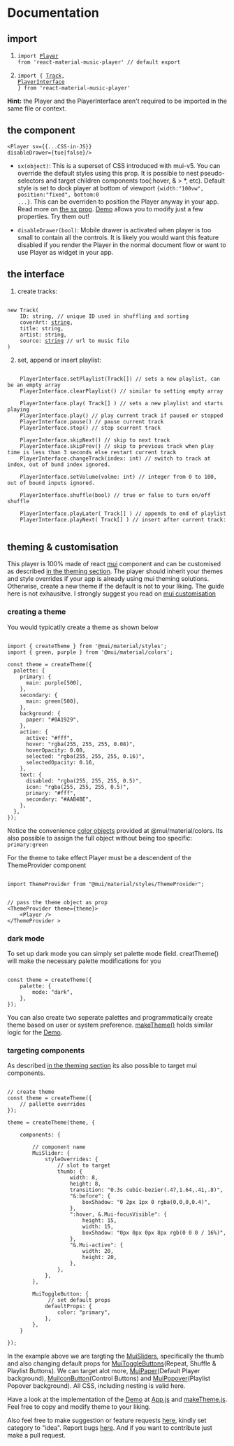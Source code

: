 # Documentation

## import

1.  <code>import [Player](https://github.com/the-maazu/react-material-music-player/blob/beta/src/module/components/Player.js) from 'react-material-music-player' // default export</code>

2.  <code>import { [Track](https://github.com/the-maazu/react-material-music-player/tree/beta/src/module/redux/types.js), [PlayerInterface](https://github.com/the-maazu/react-material-music-player/blob/beta/src/module/interface.js) } from 'react-material-music-player'</code>

<b>Hint:</b> the Player and the PlayerInterface aren't required to be imported in the same file or context.

## the component

<code>&lt;Player sx={{...CSS-in-JS}} disableDrawer={tue|false}/&gt;</code>

- <code>sx(object)</code>: This is a superset of CSS introduced with mui-v5. You can override the default styles using this prop. It is possible to nest pseudo-selectors and target children components too(:hover, & > \*, etc). Default style is set to dock player at bottom of viewport <code>{width:"100vw", position:"fixed", bottom:0 ...}</code>. This can be overriden to position the Player anyway in your app. Read more on [the sx prop](https://mui.com/system/the-sx-prop/). [Demo](https://the-maazu.github.io/react-material-music-player/) allows you to modify just a few properties. Try them out!

- <code>disableDrawer(bool)</code>: Mobile drawer is activated when player is too small to contain all the controls. It is likely you would want this feature disabled if you render the Player in the normal document flow or want to use Player as widget in your app.

## the interface

1.  create tracks:
<pre><code>
new Track( 
    ID: string, // unique ID used in shuffling and sorting
    coverArt: <a href="https://developer.mozilla.org/en-US/docs/Web/API/HTMLImageElement/src">string</a>,
    title: string,
    artist: string, 
    source: <a href="https://developer.mozilla.org/en-US/docs/Web/API/HTMLMediaElement/src">string</a> // url to music file
)
</code></pre>

2.  set, append or insert playlist:
<pre><code>
    PlayerInterface.setPlaylist(Track[]) // sets a new playlist, can be an empty array
    PlayerInterface.clearPlaylist() // similar to setting empty array

    PlayerInterface.play( Track[] ) // sets a new playlist and starts playing
    PlayerInterface.play() // play current track if paused or stopped
    PlayerInterface.pause() // pause current track
    PlayerInterface.stop() // stop scurrent track

    PlayerInterface.skipNext() // skip to next track
    PlayerInterface.skipPrev() // skip to previous track when play time is less than 3 seconds else restart current track
    PlayerInterface.changeTrack(index: int) // switch to track at index, out of bund index ignored.

    PlayerInterface.setVolume(volme: int) // integer from 0 to 100, out of bound inputs ignored.

    PlayerInterface.shuffle(bool) // true or false to turn on/off shuffle

    PlayerInterface.playLater( Track[] ) // appends to end of playlist
    PlayerInterface.playNext( Track[] ) // insert after current track:
    
</code></pre>

## theming & customisation

This player is 100% made of react [mui](https://mui.com) component and can be customised as described [in the theming section](https://mui.com/customization/theming/).
The player should inherit your themes and style overrides if your app is already using mui theming solutions. Otherwise, create a new theme if the default is not to your liking. The guide here is not exhausitve. I strongly suggest you read on [mui customisation](https://mui.com/customization/theming)

### creating a theme

You would typicatlly create a theme as shown below

<pre><code>
import { createTheme } from '@mui/material/styles';
import { green, purple } from '@mui/material/colors';

const theme = createTheme({
  palette: {
    primary: {
      main: purple[500],
    },
    secondary: {
      main: green[500],
    },
    background: {
      paper: "#0A1929",
    },
    action: {
      active: "#fff",
      hover: "rgba(255, 255, 255, 0.08)",
      hoverOpacity: 0.08,
      selected: "rgba(255, 255, 255, 0.16)",
      selectedOpacity: 0.16,
    },
    text: {
      disabled: "rgba(255, 255, 255, 0.5)",
      icon: "rgba(255, 255, 255, 0.5)",
      primary: "#fff",
      secondary: "#AAB4BE",
    },
  },
});
</code></pre>

Notice the convenience [color objects](https://mui.com/customization/color/) provided at @mui/material/colors.
Its also possible to assign the full object without being too specific: <code>primary:green</code>

For the theme to take effect Player must be a descendent of the ThemeProvider component

<pre><code>
import ThemeProvider from "@mui/material/styles/ThemeProvider";

<!-- prettier-ignore -->
// pass the theme object as prop
&lt;ThemeProvider theme={theme}&gt;
    &lt;Player /&gt;
&lt;/ThemeProvider &gt;
</code></pre>

### dark mode

To set up dark mode you can simply set palette mode field. creatTheme() will make the necessary palette modifications for you

<!-- prettier-ignore -->
<pre><code>
const theme = createTheme({
    palette: {
        mode: "dark",
    },
});
</code></pre>

You can also create two seperate palettes and programmatically create theme based on user or system preference. [makeTheme()](https://github.com/the-maazu/react-material-music-player/blob/beta/src/makeTheme.js) holds similar logic for the [Demo](https://the-maazu.github.io/react-material-music-player/).

### targeting components

As described [in the theming section](https://mui.com/customization/theme-components/) its also possible to target mui components.

<pre><code>
// create theme
const theme = createTheme({
    // pallette overrides
});

theme = createTheme(theme, {

    components: {

        // component name
        MuiSlider: {
            styleOverrides: {
                // slot to target
                thumb: {
                    width: 8,
                    height: 8,
                    transition: "0.3s cubic-bezier(.47,1.64,.41,.8)",
                    "&:before": {
                        boxShadow: "0 2px 1px 0 rgba(0,0,0,0.4)",
                    },
                    ":hover, &.Mui-focusVisible": {
                        height: 15,
                        width: 15,
                        boxShadow: "0px 0px 0px 8px rgb(0 0 0 / 16%)",
                    },
                    "&.Mui-active": {
                        width: 20,
                        height: 20,
                    },
                },
            },
        },

        MuiToggleButton: {
             // set default props
            defaultProps: {
                color: "primary",
            },
        },
    }

});
</code></pre>

In the example above we are targting the [MuiSliders](https://mui.com/api/slider/), specifically the thumb and also changing default props for [MuiToggleButtons](https://mui.com/api/toggle-button/)(Repeat, Shuffle & Playlist Buttons). We can target alot more, [MuiPaper](https://mui.com/api/paper/)(Default Player background), [MuiIconButton](https://mui.com/api/icon-button/#main-content)(Control Buttons) and [MuiPopover](https://mui.com/api/popover/)(Playlist Popover background). All CSS, including nesting is valid here.

Have a look at the implementation of the [Demo](https://the-maazu.github.io/react-material-music-player/) at [App.js](https://github.com/the-maazu/react-material-music-player/blob/beta/src/App.js) and [makeTheme.js](https://github.com/the-maazu/react-material-music-player/tree/beta/src). Feel free to copy and modify theme to your liking.

Also feel free to make suggestion or feature requests [here](https://github.com/the-maazu/react-material-music-player/discussions/new), kindly set category to "idea".
Report bugs [here](https://github.com/the-maazu/react-material-music-player/issues). And if you want to contribute just make a pull request.